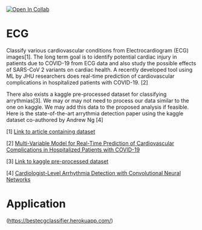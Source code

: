 [![Open In Collab](https://colab.research.google.com/assets/colab-badge.svg)](https://colab.research.google.com/github/hardikroutray/ECG/blob/main/ECG.ipynb)

# ECG
Classify various cardiovascular conditions from Electrocardiogram (ECG) images[1]. The long term goal is to identify potential cardiac injury in patients due to COVID-19 from ECG data and also study the possible effects of SARS-CoV 2 variants on cardiac health. A recently developed tool using ML by JHU researchers does real-time prediction of cardiovascular complications in hospitalized patients with COVID-19. [2]

There also exists a kaggle pre-processed dataset for classifying arrythmias[3]. We may or may not need to process our data similar to the one on kaggle. We may add this data to the proposed analysis if feasible. Here is the state-of-the-art arrythmia detection paper using the kaggle dataset co-authored by Andrew Ng [4]

[1] [Link to article containing dataset](https://doi.org/10.1016/j.dib.2021.106762)

[2] [Multi-Variable Model for Real-Time Prediction of Cardiovascular Complications in Hospitalized Patients with COVID-19](https://www.medrxiv.org/content/10.1101/2021.01.03.21249182v2)

[3] [Link to kaggle pre-processed dataset](https://www.kaggle.com/shayanfazeli/heartbeat)

[4] [Cardiologist-Level Arrhythmia Detection with Convolutional Neural Networks](https://arxiv.org/pdf/1707.01836.pdf)

# Application
(https://bestecgclassifier.herokuapp.com/)



